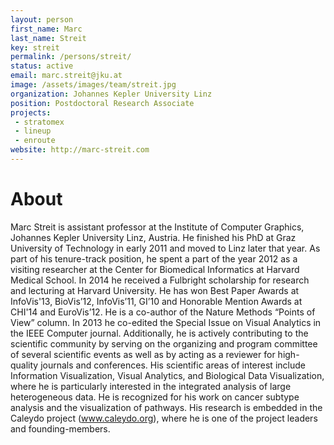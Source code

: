 ```yaml
---
layout: person
first_name: Marc
last_name: Streit
key: streit
permalink: /persons/streit/
status: active
email: marc.streit@jku.at
image: /assets/images/team/streit.jpg
organization: Johannes Kepler University Linz
position: Postdoctoral Research Associate
projects: 
 - stratomex
 - lineup
 - enroute
website: http://marc-streit.com
---
```


# About

Marc Streit is assistant professor at the Institute of Computer Graphics, Johannes Kepler University Linz, Austria. He finished his PhD at Graz University of Technology in early 2011 and moved to Linz later that year. As part of his tenure-track position, he spent a part of the year 2012 as a visiting researcher at the Center for Biomedical Informatics at Harvard Medical School. In 2014 he received a Fulbright scholarship for research and lecturing at Harvard University. He has won Best Paper Awards at InfoVis'13, BioVis’12, InfoVis’11, GI’10 and Honorable Mention Awards at CHI'14 and EuroVis’12. He is a co-author of the Nature Methods “Points of View” column. In 2013 he co-edited the Special Issue on Visual Analytics in the IEEE Computer journal. Additionally, he is actively contributing to the scientific community by serving on the organizing and program committee of several scientific events as well as by acting as a reviewer for high-quality journals and conferences.
His scientific areas of interest include Information Visualization, Visual Analytics, and Biological Data Visualization, where he is particularly interested in the integrated analysis of large heterogeneous data. He is recognized for his work on cancer subtype analysis and the visualization of pathways. His research is embedded in the Caleydo project (www.caleydo.org), where he is one of the project leaders and founding-members.